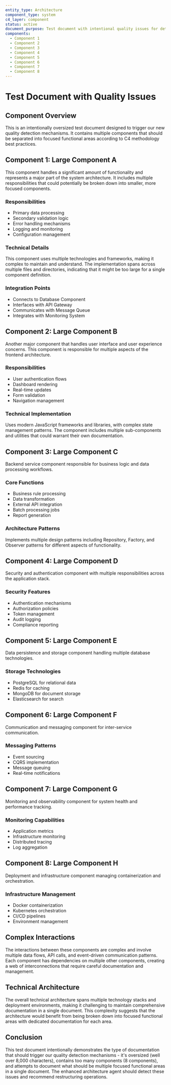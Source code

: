```yaml
---
entity_type: Architecture
component_type: system
c4_layer: component
status: active
document_purpose: Test document with intentional quality issues for detection validation
components:
  - Component 1
  - Component 2
  - Component 3
  - Component 4  
  - Component 5
  - Component 6
  - Component 7
  - Component 8
---
```


# Test Document with Quality Issues

## Component Overview
This is an intentionally oversized test document designed to trigger our new quality detection mechanisms. It contains multiple components that should be separated into focused functional areas according to C4 methodology best practices.

## Component 1: Large Component A
This component handles a significant amount of functionality and represents a major part of the system architecture. It includes multiple responsibilities that could potentially be broken down into smaller, more focused components.

### Responsibilities
- Primary data processing
- Secondary validation logic
- Error handling mechanisms
- Logging and monitoring
- Configuration management

### Technical Details
This component uses multiple technologies and frameworks, making it complex to maintain and understand. The implementation spans across multiple files and directories, indicating that it might be too large for a single component definition.

### Integration Points
- Connects to Database Component
- Interfaces with API Gateway
- Communicates with Message Queue
- Integrates with Monitoring System

## Component 2: Large Component B
Another major component that handles user interface and user experience concerns. This component is responsible for multiple aspects of the frontend architecture.

### Responsibilities
- User authentication flows
- Dashboard rendering
- Real-time updates
- Form validation
- Navigation management

### Technical Implementation
Uses modern JavaScript frameworks and libraries, with complex state management patterns. The component includes multiple sub-components and utilities that could warrant their own documentation.

## Component 3: Large Component C
Backend service component responsible for business logic and data processing workflows.

### Core Functions
- Business rule processing
- Data transformation
- External API integration
- Batch processing jobs
- Report generation

### Architecture Patterns
Implements multiple design patterns including Repository, Factory, and Observer patterns for different aspects of functionality.

## Component 4: Large Component D
Security and authentication component with multiple responsibilities across the application stack.

### Security Features
- Authentication mechanisms
- Authorization policies
- Token management
- Audit logging
- Compliance reporting

## Component 5: Large Component E
Data persistence and storage component handling multiple database technologies.

### Storage Technologies
- PostgreSQL for relational data
- Redis for caching
- MongoDB for document storage
- Elasticsearch for search

## Component 6: Large Component F
Communication and messaging component for inter-service communication.

### Messaging Patterns
- Event sourcing
- CQRS implementation
- Message queuing
- Real-time notifications

## Component 7: Large Component G
Monitoring and observability component for system health and performance tracking.

### Monitoring Capabilities
- Application metrics
- Infrastructure monitoring
- Distributed tracing
- Log aggregation

## Component 8: Large Component H
Deployment and infrastructure component managing containerization and orchestration.

### Infrastructure Management
- Docker containerization
- Kubernetes orchestration
- CI/CD pipelines
- Environment management

## Complex Interactions
The interactions between these components are complex and involve multiple data flows, API calls, and event-driven communication patterns. Each component has dependencies on multiple other components, creating a web of interconnections that require careful documentation and management.

## Technical Architecture
The overall technical architecture spans multiple technology stacks and deployment environments, making it challenging to maintain comprehensive documentation in a single document. This complexity suggests that the architecture would benefit from being broken down into focused functional areas with dedicated documentation for each area.

## Conclusion
This test document intentionally demonstrates the type of documentation that should trigger our quality detection mechanisms - it's oversized (well over 8,000 characters), contains too many components (8 components), and attempts to document what should be multiple focused functional areas in a single document. The enhanced architecture agent should detect these issues and recommend restructuring operations.